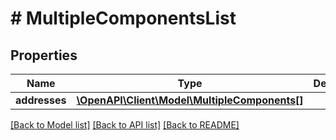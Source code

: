 # # MultipleComponentsList

## Properties

Name | Type | Description | Notes
------------ | ------------- | ------------- | -------------
**addresses** | [**\OpenAPI\Client\Model\MultipleComponents[]**](MultipleComponents.md) |  | [optional]

[[Back to Model list]](../../README.md#models) [[Back to API list]](../../README.md#endpoints) [[Back to README]](../../README.md)
